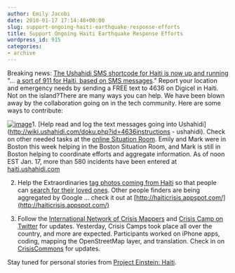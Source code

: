 ```yaml
---
author: Emily Jacobi
date: 2010-01-17 17:14:48+00:00
slug: support-ongoing-haiti-earthquake-response-efforts
title: Support Ongoing Haiti Earthquake Response Efforts
wordpress_id: 915
categories:
- archive
---
```


Breaking news: [The Ushahidi SMS shortcode for Haiti is now up and running](http://blog.ushahidi.com/index.php/2010/01/17/the-4636-sms-shortcode-for-reporting-in-haiti/) "... [a sort of 911 for Haiti, based on SMS messages](http://www.pbs.org/idealab/2010/01/apps-for-haiti-an-sms-911-a-people-finder-and-more-to-come017.html)." Report your location and emergency needs by sending a FREE text to 4636 on Digicel in Haiti.
Not on the island?There are many ways you can help. We have been blown away by the collaboration going on in the tech community. Here are some ways to contribute:

[![image](https://s3.amazonaws.com/digidem-www/wp-content/uploads/2010/01/Haiti-Ushahidi-Screenshot1-300x220.png)](http://209.240.147.83/wp-content/uploads/2010/01/Haiti-Ushahidi-Screenshot1.png)1. [Help read and log the text messages going into Ushahidi](http://wiki.ushahidi.com/doku.php?id=4636instructions - ushahidi). Check on other needed tasks at the [online Situation Room](http://sitroom.ushahididev.com/). Emily and Mark were in Boston this week helping in the Boston Situation Room, and Mark is still in Boston helping to coordinate efforts and aggregate information. As of noon EST Jan. 17, more than 580 incidents have been entered at [haiti.ushahidi.com](http://haiti.ushahidi.com/)

2. Help the Extraordinaries [tag photos coming from Haiti](http://app.beextra.org/mission/show/missionid/605/mode/do) so that people can [search for their loved ones](http://app.beextra.org/appflickr/haiti). Other people finders are being aggregated by Google ... check it out at [http://haiticrisis.appspot.com/](http://haiticrisis.appspot.com/)

3. Follow the [International Network of Crisis Mappers](http://www.CrisisMappers.net/) and [Crisis Camp on Twitter](http://twitter.com/crisiscamp) for updates. Yesterday, Crisis Camps took place all over the country, and more are expected. Participants worked on iPhone apps, coding, mapping the OpenStreetMap layer, and translation. Check in on [CrisisCommons](http://haiti.crisiscommons.org/) for updates.

Stay tuned for personal stories from [Project Einstein: Haiti](http://www.digital-democracy.org/2010/01/13/supporting-earthquake-relief-update-from-project-einstein-haiti/).

